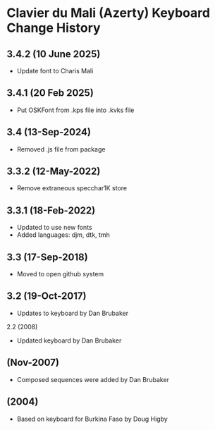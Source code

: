 Clavier du Mali (Azerty) Keyboard Change History
=======================

3.4.2 (10 June 2025)
------------------
* Update font to Charis Mali

3.4.1 (20 Feb 2025)
------------------
* Put OSKFont from .kps file into .kvks file

3.4 (13-Sep-2024)
-------------------
* Removed .js file from package

3.3.2 (12-May-2022)
-------------------
* Remove extraneous specchar1K store

3.3.1 (18-Feb-2022)
------------------
* Updated to use new fonts
* Added languages: djm, dtk, tmh

3.3 (17-Sep-2018)
------------------
* Moved to open github system

3.2 (19-Oct-2017)
-----------------
* Updates to keyboard by Dan Brubaker

2.2 (2008)
* Updated keyboard by Dan Brubaker

(Nov-2007)
------
* Composed sequences were added by Dan Brubaker

(2004)
------
*  Based on keyboard for Burkina Faso by Doug Higby

